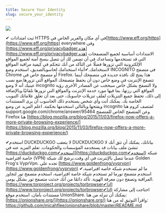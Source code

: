 ```yaml
---
title: Secure Your Identity
slug: secure_your_identity
---
```


![](/images/coverchap_5.jpg)





✔ ثبت امتدادات HTTPS في أي مكان والغرير الخاص في[https://www.eff.org/https](https://www.eff.org/https) everywhere وفي [https://www.eff.org/privacybadger.هذه](https://www.eff.org/privacybadger.هذه) الامتدادات أساسية لجميع المتصفحات التي قد تستخدمها وتساعدك في أن تضمن لك أن تتصل بنسخ آمنة لجميع المواقع الإلكترونية التي تزورها فضلًا عن التأكد من أنك تتحكم في كيفية مراقبة المواقع لاستخدامك.✔أثناء استخدامك لحاسوبالصديق، استخدم وضع INCOGNITO في متصفح Chrome أو متصفح خاص في Firefox. هذا يفتح لك نافذة جديدة في متصفحك أينما تتصفح الإنترنت في وضع خاص دون أن يحفظ متصفحك المواقع التي تزورها.ضع نصب عينيك أنه لا وضع incognito ولا التصفح بشكل خاص سيحجب عن المصادر الأخرى رؤية المواقع التي رزتها، بما فيها مورد خدمة الإنترنت والمواقع التي تزورها تلقائيًا.وبالإضافة إلى ذلك، تحفظ جميع التنزيلات لملف تنزيلات حاسوبك، حتى بعد أن تغلق علاماتك التبويب الخاصة بك. يمكنك أنت وأي شخص يستخدم ذلك الحاسوب أن يرى المستندات ويفتحها.وبالتالي استخدمها بحكمة. اعلم المزيد عن وضع incognito لمتصف كروم هنا support.google.com/chrome/answer/95464 وعن المتصفح الخاص للمتصفح Firefox هنا [https://blog.mozilla.org/blog/2015/11/03/firefox-now-offers-a-more-private-browsing-experience/](https://blog.mozilla.org/blog/2015/11/03/firefox-now-offers-a-more-private-browsing-experience/)


✔استخدم DUCKDUCKGO لا يتعقب DUCKDUCKGO  بياناتك، يمكنك أن تثق أنك لا تنشئ ملف بيانات قد يستخدمه المؤسسات والحكومات. تعلم المزيد عنه في [https://duckduckgo.com✔استخدم](https://duckduckgo.com✔استخدم) شبكة خاصة افتراضية (VPN) عندما تتصل بالإنترنت في أي وقت.نرشح لك شبكة Golden Frog's VyprVpn. تجده على [https://www.goldenfrong/vyprvpn](https://www.goldenfrong/vyprvpn) ✔ما لم تستخدم شبكة خاصة افتراضية، استخدم متصفح تورما لم تستخدم شبكة خاصة افتراضية، استخدم متصفح تور لتجاوز المراقبة وتصفح دون معرفة الهوية. تأكد دائمًا من أنك حدثت متصفح تور بشكل يومي.[https://www.torproject.org/projects/torbrowser✔إذا](https://www.torproject.org/projects/torbrowser✔إذا) احتاجت إلى مشاركة مستندات بآمان، استخدم موقع UnionShare. يمكنك أن تنزله من هنا: [https://onionshare.org/](https://onionshare.org/) واقرأ التوثيق له من هنا: https://github.com/micahflee/onionshare/blob/master/README.md